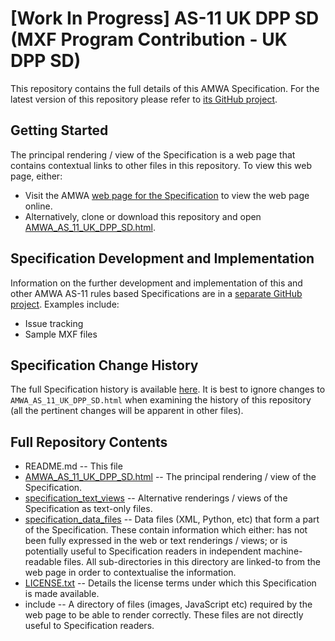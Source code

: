 # **[Work In Progress]** AS-11 UK DPP SD (MXF Program Contribution - UK DPP SD)

This repository contains the full details of this AMWA Specification. For the latest version of this repository please refer to [its GitHub project](https://github.com/AMWA-TV/AS-11_UK_DPP_SD/).

## Getting Started

The principal rendering / view of the Specification is a web page that contains contextual links to other files in this repository. To view this web page, either:
* Visit the AMWA [web page for the Specification](http://amwa.tv/projects/AS-11-UK-DPP.shtml) to view the web page online.
* Alternatively, clone or download this repository and open [AMWA_AS_11_UK_DPP_SD.html](AMWA_AS_11_UK_DPP_SD.html).

## Specification Development and Implementation

Information on the further development and implementation of this and other AMWA AS-11 rules based Specifications are in a [separate GitHub project](https://github.com/AMWA-TV/AS-11_Overview). Examples include:
* Issue tracking
* Sample MXF files

## Specification Change History

The full Specification history is available [here](https://github.com/AMWA-TV/AS-11_UK_DPP_SD/commits). It is best to ignore changes to `AMWA_AS_11_UK_DPP_SD.html` when examining the history of this repository (all the pertinent changes will be apparent in other files).

## Full Repository Contents

* README.md -- This file
* [AMWA_AS_11_UK_DPP_SD.html](AMWA_AS_11_UK_DPP_SD.html) -- The principal rendering / view of the Specification.
* [specification_text_views](specification_text_views) -- Alternative renderings / views of the Specification as text-only files.
* [specification_data_files](specification_data_files) -- Data files (XML, Python, etc) that form a part of the Specification. These contain information which either: has not been fully expressed in the web or text renderings / views; or is potentially useful to Specification readers in independent machine-readable files. All sub-directories in this directory are linked-to from the web page in order to contextualise the information.
* [LICENSE.txt](LICENSE.txt) -- Details the license terms under which this Specification is made available.
* include -- A directory of files (images, JavaScript etc) required by the web page to be able to render correctly. These files are not directly useful to Specification readers.
